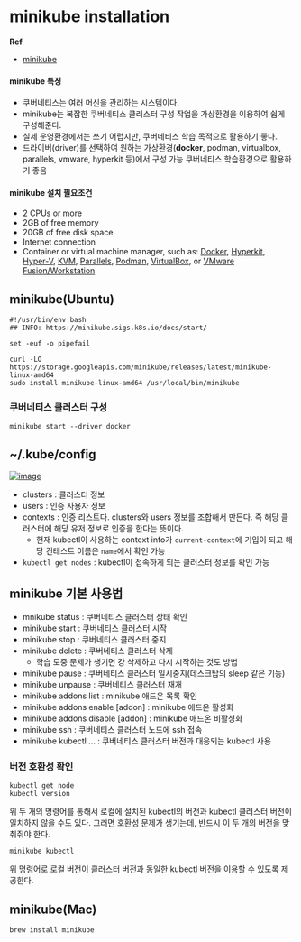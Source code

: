 # minikube installation

**Ref**

- [minikube](https://minikube.sigs.k8s.io/docs/start/)

#### minikube 특징

- 쿠버네티스는 여러 머신을 관리하는 시스템이다.
- minikube는 복잡한 쿠버네티스 클러스터 구성 작업을 가상환경을 이용하여 쉽게 구성해준다.
- 실제 운영환경에서는 쓰기 어렵지만, 쿠버네티스 학습 목적으로 활용하기 좋다.
- 드라이버(driver)를 선택하여 원하는 가상환경(**docker**, podman, virtualbox, parallels, vmware, hyperkit 등)에서 구성 가능 쿠버네티스 학습환경으로 활용하기 좋음

#### minikube 설치 필요조건

- 2 CPUs or more
- 2GB of free memory
- 20GB of free disk space
- Internet connection
- Container or virtual machine manager, such as: [Docker](https://minikube.sigs.k8s.io/docs/drivers/docker/), [Hyperkit](https://minikube.sigs.k8s.io/docs/drivers/hyperkit/), [Hyper-V](https://minikube.sigs.k8s.io/docs/drivers/hyperv/), [KVM](https://minikube.sigs.k8s.io/docs/drivers/kvm2/), [Parallels](https://minikube.sigs.k8s.io/docs/drivers/parallels/), [Podman](https://minikube.sigs.k8s.io/docs/drivers/podman/), [VirtualBox](https://minikube.sigs.k8s.io/docs/drivers/virtualbox/), or [VMware Fusion/Workstation](https://minikube.sigs.k8s.io/docs/drivers/vmware/)

## minikube(Ubuntu)

```
#!/usr/bin/env bash
## INFO: https://minikube.sigs.k8s.io/docs/start/

set -euf -o pipefail

curl -LO https://storage.googleapis.com/minikube/releases/latest/minikube-linux-amd64
sudo install minikube-linux-amd64 /usr/local/bin/minikube
```

### 쿠버네티스 클러스터 구성

```
minikube start --driver docker
```

## ~/.kube/config

[![image](https://user-images.githubusercontent.com/33750210/146623411-8cf11a9c-a521-44ba-9c52-b81c38a0921a.png)](https://user-images.githubusercontent.com/33750210/146623411-8cf11a9c-a521-44ba-9c52-b81c38a0921a.png)

- clusters : 클러스터 정보
- users : 인증 사용자 정보
- contexts : 인증 리스트다. clusters와 users 정보를 조합해서 만든다. 즉 해당 클러스터에 해당 유저 정보로 인증을 한다는 뜻이다.
  - 현재 kubectl이 사용하는 context info가 `current-context`에 기입이 되고 해당 컨테스트 이름은 `name`에서 확인 가능
- `kubectl get nodes` : kubectl이 접속하게 되는 클러스터 정보를 확인 가능

## minikube 기본 사용법

- mnikube status : 쿠버네티스 클러스터 상태 확인
- minikube start : 쿠버네티스 클러스터 시작
- minikube stop : 쿠버네티스 클러스터 중지
- minikube delete : 쿠버네티스 클러스터 삭제
  - 학습 도중 문제가 생기면 걍 삭제하고 다시 시작하는 것도 방법
- minikube pause : 쿠버네티스 클러스터 일시중지(데스크탑의 sleep 같은 기능)
- minikube unpause : 쿠버네티스 클러스터 재개
- minikube addons list : minikube 애드온 목록 확인
- minikube addons enable [addon] : minikube 애드온 활성화
- minikube addons disable [addon] : minikube 애드온 비활성화
- minikube ssh : 쿠버네티스 클러스터 노드에 ssh 접속
- minikube kubectl ... : 쿠버네티스 클러스터 버전과 대응되는 kubectl 사용

### 버전 호환성 확인

```
kubectl get node
kubectl version
```

위 두 개의 명령어를 통해서 로컬에 설치된 kubectl의 버전과 kubectl 클러스터 버전이 일치하지 않을 수도 있다. 그러면 호환성 문제가 생기는데, 반드시 이 두 개의 버전을 맞춰줘야 한다.

```
minikube kubectl
```

위 명령어로 로컬 버전이 클러스터 버전과 동일한 kubectl 버전을 이용할 수 있도록 제공한다.

## minikube(Mac)

```
brew install minikube
```
